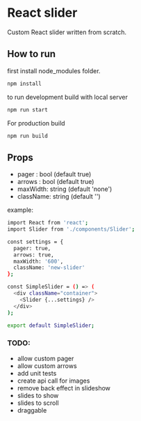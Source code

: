 # React slider

Custom React slider written from scratch.

## How to run

first install node_modules folder.
```sh
npm install
```

to run development build with local server
```sh
npm run start
```

For production build
```sh
npm run build
```

## Props

 - pager : bool (default true)
 - arrows : bool (default true)
 - maxWidth: string (default 'none')
 - className: string (default '')

example:
```sh
import React from 'react';
import Slider from './components/Slider';

const settings = {
  pager: true,
  arrows: true,
  maxWidth: '600',
  className: 'new-slider'
};

const SimpleSlider = () => (
  <div className="container">
    <Slider {...settings} />
  </div>
);

export default SimpleSlider;

```

### TODO:

* allow custom pager
* allow custom arrows
* add unit tests
* create api call for images
* remove back effect in slideshow
* slides to show
* slides to scroll
* draggable